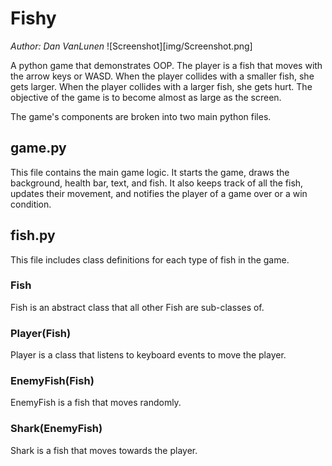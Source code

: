 # Fishy
*Author: Dan VanLunen*
![Screenshot][img/Screenshot.png]

A python game that demonstrates OOP. The player is a fish that moves with the arrow keys or WASD. When the player collides with a smaller fish, she gets larger. When the player collides with a larger fish, she gets hurt. The objective of the game is to become almost as large as the screen.

The game's components are broken into two main python files.

## game.py
This file contains the main game logic. It starts the game, draws the background, health bar, text, and fish.  It also keeps track of all the fish, updates their movement, and notifies the player of a game over or a win condition.

## fish.py
This file includes class definitions for each type of fish in the game.

### Fish
Fish is an abstract class that all other Fish are sub-classes of.

### Player(Fish)
Player is a class that listens to keyboard events to move the player.

### EnemyFish(Fish)
EnemyFish is a fish that moves randomly.

### Shark(EnemyFish)
Shark is a fish that moves towards the player.
